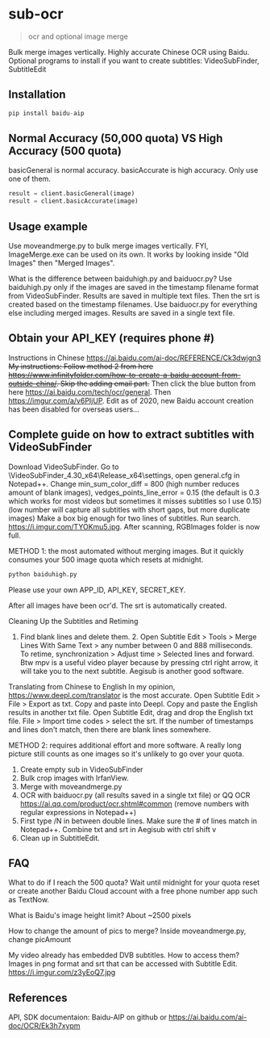 # sub-ocr
> ocr and optional image merge

Bulk merge images vertically. Highly accurate Chinese OCR using Baidu. Optional programs to install if you want to create subtitles: VideoSubFinder, SubtitleEdit

## Installation

```python
pip install baidu-aip
```

## Normal Accuracy (50,000 quota) VS High Accuracy (500 quota)

basicGeneral is normal accuracy. basicAccurate is high accuracy. Only use one of them.
```python
result = client.basicGeneral(image)
result = client.basicAccurate(image)
```

## Usage example

Use moveandmerge.py to bulk merge images vertically.
FYI, ImageMerge.exe can be used on its own. It works by looking inside "Old Images" then "Merged Images".

What is the difference between baiduhigh.py and baiduocr.py?
Use baiduhigh.py only if the images are saved in the timestamp filename format from VideoSubFinder. Results are saved in multiple text files. Then the srt is created based on the timestamp filenames.
Use baiduocr.py for everything else including merged images. Results are saved in a single text file.


## Obtain your API_KEY (requires phone #)
Instructions in Chinese https://ai.baidu.com/ai-doc/REFERENCE/Ck3dwjgn3
~~My instructions: Follow method 2 from here https://www.infinityfolder.com/how-to-create-a-baidu-account-from-outside-china/. Skip the adding email part.~~
Then click the blue button from here https://ai.baidu.com/tech/ocr/general. Then https://imgur.com/a/v6PIjUP.
Edit as of 2020, new Baidu account creation has been disabled for overseas users...

## Complete guide on how to extract subtitles with VideoSubFinder
Download VideoSubFinder. Go to \VideoSubFinder_4.30_x64\Release_x64\settings, open general.cfg in Notepad++. Change min_sum_color_diff = 800 (high number reduces amount of blank images), vedges_points_line_error = 0.15 (the default is 0.3 which works for most videos but sometimes it misses subtitles so I use 0.15) (low number will capture all subtitles with short gaps, but more duplicate images)
Make a box big enough for two lines of subtitles. Run search. https://i.imgur.com/TYOKmu5.jpg. After scanning, RGBImages folder is now full.

METHOD 1: the most automated without merging images. But it quickly consumes your 500 image quota which resets at midnight.
```python
python baiduhigh.py
```
Please use your own APP_ID, API_KEY, SECRET_KEY.

After all images have been ocr'd. The srt is automatically created.

Cleaning Up the Subtitles and Retiming
1. Find blank lines and delete them. 2. Open Subtitle Edit > Tools > Merge Lines With Same Text > any number between 0 and 888 milliseconds. To retime, synchronization > Adjust time > Selected lines and forward.
Btw mpv is a useful video player because by pressing ctrl right arrow, it will take you to the next subtitle. Aegisub is another good software.

Translating from Chinese to English
In my opinion, https://www.deepl.com/translator is the most accurate. Open Subtitle Edit > File > Export as txt. Copy and paste into Deepl. Copy and paste the English results in another txt file. Open Subtitle Edit, drag and drop the English txt file. File > Import time codes > select the srt. If the number of timestamps and lines don't match, then there are blank lines somewhere.

METHOD 2: requires additional effort and more software. A really long picture still counts as one images so it's unlikely to go over your quota.
1. Create empty sub in VideoSubFinder
2. Bulk crop images with IrfanView.
3. Merge with moveandmerge.py
4. OCR with baiduocr.py (all results saved in a single txt file) or QQ OCR https://ai.qq.com/product/ocr.shtml#common (remove numbers with regular expressions in Notepad++)
5. First type /N in between double lines. Make sure the # of lines match in Notepad++. Combine txt and srt in Aegisub with ctrl shift v
6. Clean up in SubtitleEdit.

## FAQ
What to do if I reach the 500 quota?
Wait until midnight for your quota reset or create another Baidu Cloud account with a free phone number app such as TextNow.

What is Baidu's image height limit?
About ~2500 pixels

How to change the amount of pics to merge?
Inside moveandmerge.py, change picAmount

My video already has embedded DVB subtitles. How to access them?
Images in png format and srt that can be accessed with Subtitle Edit. https://i.imgur.com/z3yEoQ7.jpg

## References

API, SDK documentaion: Baidu-AIP on github or https://ai.baidu.com/ai-doc/OCR/Ek3h7xypm
